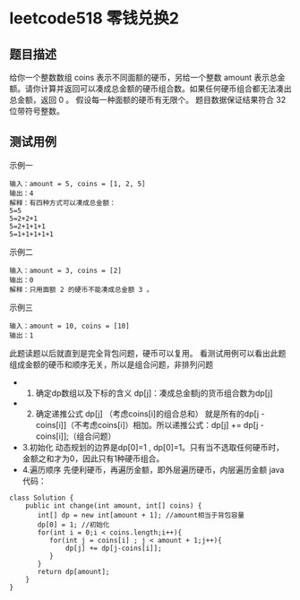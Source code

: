 # leetcode518 零钱兑换2
## 题目描述
给你一个整数数组 coins 表示不同面额的硬币，另给一个整数 amount 表示总金额。请你计算并返回可以凑成总金额的硬币组合数。如果任何硬币组合都无法凑出总金额，返回 0 。
假设每一种面额的硬币有无限个。 题目数据保证结果符合 32 位带符号整数。
## 测试用例
示例一
```
输入：amount = 5, coins = [1, 2, 5]
输出：4
解释：有四种方式可以凑成总金额：
5=5
5=2+2+1
5=2+1+1+1
5=1+1+1+1+1
```
示例二
```
输入：amount = 3, coins = [2]
输出：0
解释：只用面额 2 的硬币不能凑成总金额 3 。
```
示例三
```
输入：amount = 10, coins = [10] 
输出：1
```
此题读题以后就直到是完全背包问题，硬币可以复用。
看测试用例可以看出此题组成金额的硬币和顺序无关，所以是组合问题，非排列问题
 - 1. 确定dp数组以及下标的含义
dp[j]：凑成总⾦额j的货币组合数为dp[j]
 - 2. 确定递推公式
dp[j] （考虑coins[i]的组合总和） 就是所有的dp[j - coins[i]]（不考虑coins[i]）相加。所以递推公式：dp[j] += dp[j - coins[i]];（组合问题）
 - 3.初始化
动态规划的边界是dp[0]=1 , dp[0]=1。只有当不选取任何硬币时，金额之和才为0，因此只有1种硬币组合。
 - 4.遍历顺序
先便利硬币，再遍历金额，即外层遍历硬币，内层遍历金额
java代码：
```
class Solution {
    public int change(int amount, int[] coins) {
       int[] dp = new int[amount + 1]; //amount相当于背包容量
       dp[0] = 1; //初始化
       for(int i = 0;i < coins.length;i++){
          for(int j = coins[i] ; j < amount + 1;j++){
              dp[j] += dp[j-coins[i]];
          }
       }
       return dp[amount];
    }
}
```





